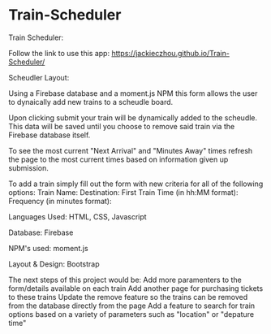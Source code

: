 # Train-Scheduler

Train Scheduler: 

Follow the link to use this app: https://jackieczhou.github.io/Train-Scheduler/

Scheudler Layout:

Using a Firebase database and a moment.js NPM this form allows the user to dynaically add new trains to a scheudle board. 

Upon clicking submit your train will be dynamically added to the scheudle. This data will be saved until you choose to remove said train via the Firebase database itself.

To see the most current "Next Arrival" and "Minutes Away" times refresh the page to the most current times based on information given up submission.


To add a train simply fill out the form with new criteria for all of the following options:
Train Name:
Destination:
First Train Time (in hh:MM format):
Frequency (in minutes format):

Languages Used: HTML, CSS, Javascript

Database: Firebase

NPM's used: moment.js

Layout & Design: Bootstrap

The next steps of this project would be:
Add more paramenters to the form/details available on each train
Add another page for purchasing tickets to these trains
Update the remove feature so the trains can be removed from the database directly from the page
Add a feature to search for train options based on a variety of parameters such as "location" or "depature time"
